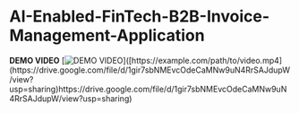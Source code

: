 # AI-Enabled-FinTech-B2B-Invoice-Management-Application
**DEMO VIDEO**
[![DEMO VIDEO]([https://example.com/path/to/video-thumbnail.jpg](https://drive.google.com/file/d/17kwQw4jvZcj1cfBUPgbarjGu_tObrBbb/view?usp=sharing))]([https://example.com/path/to/video.mp4](https://drive.google.com/file/d/1gir7sbNMEvcOdeCaMNw9uN4RrSAJdupW/view?usp=sharing)https://drive.google.com/file/d/1gir7sbNMEvcOdeCaMNw9uN4RrSAJdupW/view?usp=sharing)
